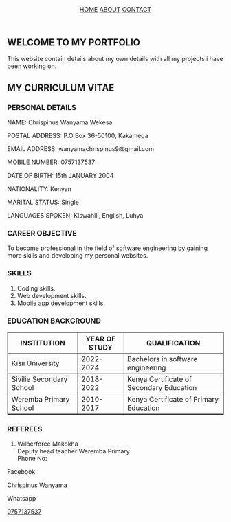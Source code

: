 <!DOCTYPE html>
<html lang="en">
<head>
    <meta charset="UTF-8">
    <meta name="viewport" content="width=device-width, initial-scale=1.0">
    <title></title>
</head>
<body>
    <header>
        <nav>
            <a href="#home">HOME</a>
            <a href="#about">ABOUT</a>
            <a href="#contact">CONTACT</a>
        </nav>
    </header>
    <section id="home">
        <h1>WELCOME TO MY PORTFOLIO</h1>
        <p>This website contain details about my own details with all my projects i have been working on.</p>
    </section>
    <section id="about">
        <h1>MY CURRICULUM VITAE</h1>
        <h3>PERSONAL DETAILS</h3>
        <p>NAME: Chrispinus Wanyama Wekesa</p>
        <p>POSTAL ADDRESS: P.O Box 36-50100, Kakamega</p>
        <p>EMAIL ADDRESS: wanyamachrispinus9@gmail.com</p>
        <p>MOBILE NUMBER: 0757137537</p>
        <p>DATE OF BIRTH: 15th JANUARY 2004</p>
        <p>NATIONALITY: Kenyan</p>
        <p>MARITAL STATUS: Single</p>
        <p>LANGUAGES SPOKEN: Kiswahili, English, Luhya</p>
        <h3>CAREER OBJECTIVE</h3>
        <p>To become professional in the field of software engineering by gaining more skills and developing my personal websites.</p>
        <h3>SKILLS</h3>
        <ol>
            <li>Coding skills.</li>
            <li>Web development skills.</li>
            <li>Mobile app development skills.</li>
        </ol>
        <h3>EDUCATION BACKGROUND</h3>
        <table border="1">
            <tr>
                <th>INSTITUTION</th>
                <th>YEAR OF STUDY</th>
                <th>QUALIFICATION</th>
            </tr>
            <tr>
                <td>Kisii University</td>
                <td>2022-2024</td>
                <td>Bachelors in software engineering</td>
            </tr>
            <tr>
                <td>Sivilie Secondary School</td>
                <td>2018-2022</td>
                <td>Kenya Certificate of Secondary Education</td>
            </tr>
            <tr>
                <td>Weremba Primary School</td>
                <td>2010-2017</td>
                <td>Kenya Certificate of Primary Education</td>
            </tr>
        </table>
        <h3>REFEREES</h3>
        <ol>
            <li>Wilberforce Makokha<br> Deputy head teacher Weremba Primary<br> Phone No: </li>
        </ol>
    </section>
    <section id="contact">
        <p>Facebook</p>
        <a href="www.facebook.com/profile.php?id=100081505328547">Chrispinus Wanyama</a>
        <p>Whatsapp</p>
        <a href="https://whatsapp.com/dl/">0757137537</a>
    </section>
</body>
</html>
